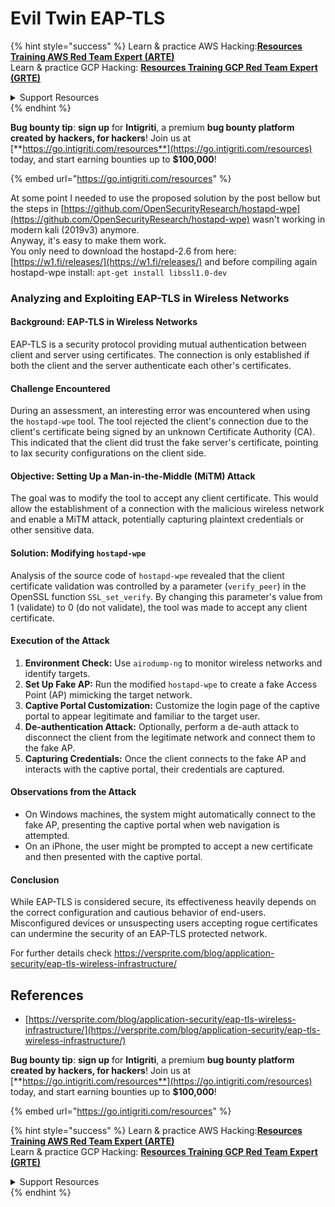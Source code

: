 # Evil Twin EAP-TLS

{% hint style="success" %}
Learn & practice AWS Hacking:<img src="/.gitbook/assets/arte.png" alt="" data-size="line">[**Resources Training AWS Red Team Expert (ARTE)**](https://training.khulnasoft.com/courses/arte)<img src="/.gitbook/assets/arte.png" alt="" data-size="line">\
Learn & practice GCP Hacking: <img src="/.gitbook/assets/grte.png" alt="" data-size="line">[**Resources Training GCP Red Team Expert (GRTE)**<img src="/.gitbook/assets/grte.png" alt="" data-size="line">](https://training.khulnasoft.com/courses/grte)

<details>

<summary>Support Resources</summary>

* Check the [**subscription plans**](https://patreon.com/khulnasoft)!
* **Join the** 💬 [**Discord group**](https://discord.gg/hRep4RUj7f) or the [**telegram group**](https://t.me/peass) or **follow** us on **Twitter** 🐦 [**@resources\_live**](https://twitter.com/khulnasoft\_live)**.**
* **Share hacking tricks by submitting PRs to the** [**Resources**](https://github.com/khulnasoft/resources) and [**Resources Cloud**](https://github.com/khulnasoft/resources-cloud) github repos.

</details>
{% endhint %}

<img src="../../.gitbook/assets/i3.png" alt="" data-size="original">\
**Bug bounty tip**: **sign up** for **Intigriti**, a premium **bug bounty platform created by hackers, for hackers**! Join us at [**https://go.intigriti.com/resources**](https://go.intigriti.com/resources) today, and start earning bounties up to **$100,000**!

{% embed url="https://go.intigriti.com/resources" %}

At some point I needed to use the proposed solution by the post bellow but the steps in [https://github.com/OpenSecurityResearch/hostapd-wpe](https://github.com/OpenSecurityResearch/hostapd-wpe) wasn't working in modern kali (2019v3) anymore.\
Anyway, it's easy to make them work.\
You only need to download the hostapd-2.6 from here: [https://w1.fi/releases/](https://w1.fi/releases/) and before compiling again hostapd-wpe install: `apt-get install libssl1.0-dev`

### Analyzing and Exploiting EAP-TLS in Wireless Networks

#### Background: EAP-TLS in Wireless Networks
EAP-TLS is a security protocol providing mutual authentication between client and server using certificates. The connection is only established if both the client and the server authenticate each other's certificates.

#### Challenge Encountered
During an assessment, an interesting error was encountered when using the `hostapd-wpe` tool. The tool rejected the client's connection due to the client's certificate being signed by an unknown Certificate Authority (CA). This indicated that the client did trust the fake server's certificate, pointing to lax security configurations on the client side.

#### Objective: Setting Up a Man-in-the-Middle (MiTM) Attack
The goal was to modify the tool to accept any client certificate. This would allow the establishment of a connection with the malicious wireless network and enable a MiTM attack, potentially capturing plaintext credentials or other sensitive data.

#### Solution: Modifying `hostapd-wpe`
Analysis of the source code of `hostapd-wpe` revealed that the client certificate validation was controlled by a parameter (`verify_peer`) in the OpenSSL function `SSL_set_verify`. By changing this parameter's value from 1 (validate) to 0 (do not validate), the tool was made to accept any client certificate.

#### Execution of the Attack
1. **Environment Check:** Use `airodump-ng` to monitor wireless networks and identify targets.
2. **Set Up Fake AP:** Run the modified `hostapd-wpe` to create a fake Access Point (AP) mimicking the target network.
3. **Captive Portal Customization:** Customize the login page of the captive portal to appear legitimate and familiar to the target user.
4. **De-authentication Attack:** Optionally, perform a de-auth attack to disconnect the client from the legitimate network and connect them to the fake AP.
5. **Capturing Credentials:** Once the client connects to the fake AP and interacts with the captive portal, their credentials are captured.

#### Observations from the Attack
- On Windows machines, the system might automatically connect to the fake AP, presenting the captive portal when web navigation is attempted.
- On an iPhone, the user might be prompted to accept a new certificate and then presented with the captive portal.

#### Conclusion
While EAP-TLS is considered secure, its effectiveness heavily depends on the correct configuration and cautious behavior of end-users. Misconfigured devices or unsuspecting users accepting rogue certificates can undermine the security of an EAP-TLS protected network.

For further details check https://versprite.com/blog/application-security/eap-tls-wireless-infrastructure/

## References
* [https://versprite.com/blog/application-security/eap-tls-wireless-infrastructure/](https://versprite.com/blog/application-security/eap-tls-wireless-infrastructure/)

<img src="../../.gitbook/assets/i3.png" alt="" data-size="original">\
**Bug bounty tip**: **sign up** for **Intigriti**, a premium **bug bounty platform created by hackers, for hackers**! Join us at [**https://go.intigriti.com/resources**](https://go.intigriti.com/resources) today, and start earning bounties up to **$100,000**!

{% embed url="https://go.intigriti.com/resources" %}

{% hint style="success" %}
Learn & practice AWS Hacking:<img src="/.gitbook/assets/arte.png" alt="" data-size="line">[**Resources Training AWS Red Team Expert (ARTE)**](https://training.khulnasoft.com/courses/arte)<img src="/.gitbook/assets/arte.png" alt="" data-size="line">\
Learn & practice GCP Hacking: <img src="/.gitbook/assets/grte.png" alt="" data-size="line">[**Resources Training GCP Red Team Expert (GRTE)**<img src="/.gitbook/assets/grte.png" alt="" data-size="line">](https://training.khulnasoft.com/courses/grte)

<details>

<summary>Support Resources</summary>

* Check the [**subscription plans**](https://patreon.com/khulnasoft)!
* **Join the** 💬 [**Discord group**](https://discord.gg/hRep4RUj7f) or the [**telegram group**](https://t.me/peass) or **follow** us on **Twitter** 🐦 [**@resources\_live**](https://twitter.com/khulnasoft\_live)**.**
* **Share hacking tricks by submitting PRs to the** [**Resources**](https://github.com/khulnasoft/resources) and [**Resources Cloud**](https://github.com/khulnasoft/resources-cloud) github repos.

</details>
{% endhint %}

